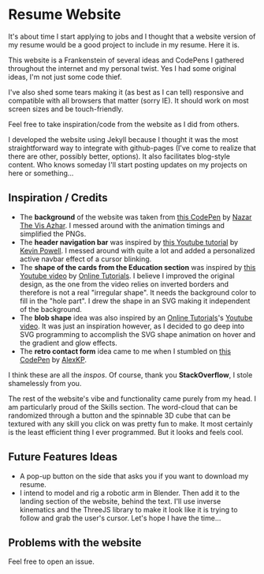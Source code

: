 # Resume Website

It's about time I start applying to jobs and I thought that a website version of my resume would be a good project to include in my resume. Here it is.

This website is a Frankenstein of several ideas and CodePens I gathered throughout the internet and my personal twist. Yes I had some original ideas, I'm not just some code thief.

I've also shed some tears making it (as best as I can tell) responsive and compatible with all browsers that matter (sorry IE). It should work on most screen sizes and be touch-friendly.

Feel free to take inspiration/code from the website as I did from others.

I developed the website using Jekyll because I thought it was the most straightforward way to integrate with github-pages (I've come to realize that there are other, possibly better, options). It also facilitates blog-style content. Who knows someday I'll start posting updates on my projects on here or something...
## Inspiration / Credits

- The **background** of the website was taken from [this CodePen](https://codepen.io/NazarAzhar/pen/zqXMqP) by [Nazar The Vis Azhar](https://codepen.io/NazarAzhar). I messed around with the animation timings and simplified the PNGs.
- The **header navigation bar** was inspired by [this Youtube tutorial](https://youtu.be/HbBMp6yUXO0?si=1okfHRWX54xoA99T) by [Kevin Powell](https://youtube.com/@KevinPowell?si=HGwLBT5CyIuMpgVE). I messed around with quite a lot and added a personalized active navbar effect of a cursor blinking.
- The **shape of the cards from the Education section** was inspired by [this Youtube video](https://www.youtube.com/watch?v=waY55vGtUyo) by [Online Tutorials](https://youtube.com/@OnlineTutorialsYT?si=47BTE4fDndVZR_M-). I believe I improved the original design, as the one from the video relies on inverted borders and therefore is not a real "irregular shape". It needs the background color to fill in the "hole part". I drew the shape in an SVG making it independent of the background.
- The **blob shape** idea was also inspired by an [Online Tutorials](https://youtube.com/@OnlineTutorialsYT?si=47BTE4fDndVZR_M-)'s [Youtube video](https://www.youtube.com/watch?v=liW6bDLnuuk). It was just an inspiration however, as I decided to go deep into SVG programming to accomplish the SVG shape animation on hover and the gradient and glow effects.
- The **retro contact form** idea came to me when I stumbled on [this CodePen](https://codepen.io/AlexKP/pen/xJjYwZ) by [AlexKP](https://codepen.io/AlexKP).

I think these are all the *inspos*. Of course, thank you **StackOverflow**, I stole shamelessly from you.

The rest of the website's vibe and functionality came purely from my head. I am particularly proud of the Skills section. The word-cloud that can be randomized through a button and the spinnable 3D cube that can be textured with any skill you click on was pretty fun to make. It most certainly is the least efficient thing I ever programmed. But it looks and feels cool.

## Future Features Ideas

- A pop-up button on the side that asks you if you want to download my resume.
- I intend to model and rig a robotic arm in Blender. Then add it to the landing section of the website, behind the text. I'll use inverse kinematics and the ThreeJS library to make it look like it is trying to follow and grab the user's cursor. Let's hope I have the time...

## Problems with the website
Feel free to open an issue.